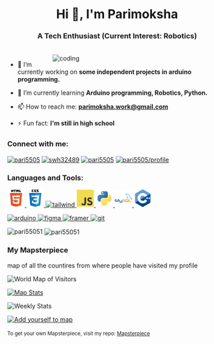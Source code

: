 <h1 align="center">Hi 👋, I'm Parimoksha</h1>
<h3 align="center">A Tech Enthusiast (Current Interest: Robotics)</h3>
<br/>
<img align="right" alt="coding" width="400" src="https://gifdb.com/images/file/coding-animated-laptop-flow-stream-ja04010rm5o68zfk.gif">

- 🔭 I’m currently working on **some independent projects in arduino programming.**

- 🌱 I’m currently learning **Arduino programming, Robotics, Python.**

- 📫 How to reach me: **parimoksha.work@gmail.com**

- ⚡ Fun fact: **I'm still in high school**

<h3 align="left">Connect with me:</h3>
<p align="left">
<a href="https://codepen.io/pari5505" target="blank"><img align="center" src="https://raw.githubusercontent.com/rahuldkjain/github-profile-readme-generator/master/src/images/icons/Social/codepen.svg" alt="pari5505" height="30" width="40" /></a>
<a href="https://www.hackerrank.com/swh32489" target="blank"><img align="center" src="https://raw.githubusercontent.com/rahuldkjain/github-profile-readme-generator/master/src/images/icons/Social/hackerrank.svg" alt="swh32489" height="30" width="40" /></a>
<a href="https://www.leetcode.com/pari5505" target="blank"><img align="center" src="https://raw.githubusercontent.com/rahuldkjain/github-profile-readme-generator/master/src/images/icons/Social/leet-code.svg" alt="pari5505" height="30" width="40" /></a>
<a href="https://auth.geeksforgeeks.org/user/pari5505/profile" target="blank"><img align="center" src="https://raw.githubusercontent.com/rahuldkjain/github-profile-readme-generator/master/src/images/icons/Social/geeks-for-geeks.svg" alt="pari5505/profile" height="30" width="40" /></a>
</p>

<h3 align="left">Languages and Tools:</h3>
<p align="left"> 

<a href="https://www.w3.org/html/" target="_blank" rel="noreferrer"> <img src="https://raw.githubusercontent.com/devicons/devicon/master/icons/html5/html5-original-wordmark.svg" alt="html5" width="40" height="40"/> </a> <a href="https://www.w3schools.com/css/" target="_blank" rel="noreferrer"> <img src="https://raw.githubusercontent.com/devicons/devicon/master/icons/css3/css3-original-wordmark.svg" alt="css3" width="40" height="40"/> </a> <a href="https://tailwindcss.com/" target="_blank" rel="noreferrer"> <img src="https://www.vectorlogo.zone/logos/tailwindcss/tailwindcss-icon.svg" alt="tailwind" width="40" height="40"/> </a> <a href="https://developer.mozilla.org/en-US/docs/Web/JavaScript" target="_blank" rel="noreferrer"> <img src="https://raw.githubusercontent.com/devicons/devicon/master/icons/javascript/javascript-original.svg" alt="javascript" width="40" height="40"/> </a>  <a href="https://www.python.org" target="_blank" rel="noreferrer"> <img src="https://raw.githubusercontent.com/devicons/devicon/master/icons/python/python-original.svg" alt="python" width="40" height="40"/> </a> <a href="https://www.mysql.com/" target="_blank" rel="noreferrer"> <img src="https://raw.githubusercontent.com/devicons/devicon/master/icons/mysql/mysql-original-wordmark.svg" alt="mysql" width="40" height="40"/> </a> <a href="https://www.w3schools.com/cpp/" target="_blank" rel="noreferrer"> <img src="https://raw.githubusercontent.com/devicons/devicon/master/icons/cplusplus/cplusplus-original.svg" alt="cplusplus" width="40" height="40"/> </a> 

<a href="https://www.arduino.cc/" target="_blank" rel="noreferrer"> <img src="https://cdn.worldvectorlogo.com/logos/arduino-1.svg" alt="arduino" width="40" height="40"/> </a> <a href="https://www.figma.com/" target="_blank" rel="noreferrer"> <img src="https://www.vectorlogo.zone/logos/figma/figma-icon.svg" alt="figma" width="40" height="40"/> </a> <a href="https://www.framer.com/" target="_blank" rel="noreferrer"> <img src="https://www.vectorlogo.zone/logos/framer/framer-icon.svg" alt="framer" width="40" height="40"/> </a>
<a href="https://git-scm.com/" target="_blank" rel="noreferrer"> <img src="https://www.vectorlogo.zone/logos/git-scm/git-scm-icon.svg" alt="git" width="40" height="40"/> </a> </p>

<p><img align="left" src="https://github-readme-stats.vercel.app/api/top-langs?username=pari55051&show_icons=true&locale=en&layout=compact" alt="pari55051" /></p>

<p>&nbsp;<img align="center" src="https://github-readme-stats.vercel.app/api?username=pari55051&show_icons=true&locale=en" alt="pari55051" /></p>


<h3>My Mapsterpiece</h3>
<p>map of all the countires from where people have visited my profile</p>

<picture>
  <source media="(prefers-color-scheme: dark)" srcset="https://mapsterpiece.vercel.app/api/getMapSVG?theme=dark">
  <source media="(prefers-color-scheme: light)" srcset="https://mapsterpiece.vercel.app/api/getMapSVG?theme=light">
  <img alt="World Map of Visitors" src="https://mapsterpiece.vercel.app/api/getMapSVG?theme=dark">
</picture>

<!-- <img src="https://img.shields.io/badge/Get%20Added%20on%20the%20Map-Click%20Here-2c9e13?style=for-the-badge&labelColor=1089d1&link=https%3A%2F%2Fmapsterpiece.vercel.app%2Fapi%2FlogVisit" alt="Add to Map Button"> -->
<br>
<!-- Light mode -->
<!-- [![Map Stats](https://img.shields.io/endpoint?url=https://mapsterpiece.vercel.app/api/badge&style=for-the-badge&labelColor=1089d1&color=2c9e13#gh-light-mode-only)](https://mapsterpiece.vercel.app/api/getMapSVG?theme=light) -->

<!-- Dark mode -->
[![Map Stats](https://img.shields.io/endpoint?url=https://mapsterpiece.vercel.app/api/badge&style=for-the-badge&labelColor=1e1e1e&color=3ba55c)](https://mapsterpiece.vercel.app/api/getMapSVG?theme=light)
<br>
<!-- STATS -->
![Weekly Stats](https://img.shields.io/badge/Weekly%20Visitors-Last%20week:%2014%20new%20visits%20from%204%20countries.-blue?style=for-the-badge&labelColor=222)
<!-- /STATS -->


[![Add yourself to map](https://img.shields.io/badge/Get%20Added%20on%20the%20Map-Click%20Here-2c9e13?style=for-the-badge&labelColor=1089d1)](https://mapsterpiece.vercel.app/api/logVisit?redirect=https://github.com/pari55051)

<small>To get your own Mapsterpiece, visit my repo: <a href="https://github.com/pari55051/mapsterpiece">Mapsterpiece</a></small>
